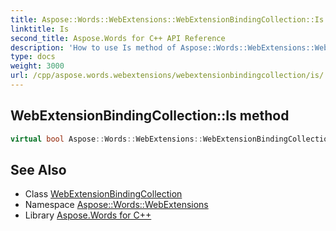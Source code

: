 ```yaml
---
title: Aspose::Words::WebExtensions::WebExtensionBindingCollection::Is method
linktitle: Is
second_title: Aspose.Words for C++ API Reference
description: 'How to use Is method of Aspose::Words::WebExtensions::WebExtensionBindingCollection class in C++.'
type: docs
weight: 3000
url: /cpp/aspose.words.webextensions/webextensionbindingcollection/is/
---
```

## WebExtensionBindingCollection::Is method




```cpp
virtual bool Aspose::Words::WebExtensions::WebExtensionBindingCollection::Is(const System::TypeInfo &target) const override
```

## See Also

* Class [WebExtensionBindingCollection](../)
* Namespace [Aspose::Words::WebExtensions](../../)
* Library [Aspose.Words for C++](../../../)
